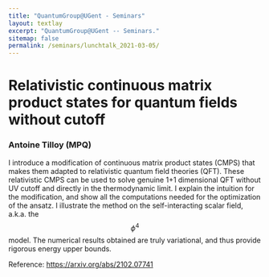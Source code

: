 ```yaml
---
title: "QuantumGroup@UGent - Seminars"
layout: textlay
excerpt: "QuantumGroup@UGent -- Seminars."
sitemap: false
permalink: /seminars/lunchtalk_2021-03-05/
---
```


# Relativistic continuous matrix product states for quantum fields without cutoff
### Antoine Tilloy (MPQ)
I introduce a modification of continuous matrix product states (CMPS) that makes them adapted to relativistic quantum field theories (QFT). These relativistic CMPS can be used to solve genuine 1+1 dimensional QFT without UV cutoff and directly in the thermodynamic limit. I explain the intuition for the modification, and show all the computations needed for the optimization of the ansatz. I illustrate the method on the self-interacting scalar field, a.k.a. the $$ \phi^4 $$ model. The numerical results obtained are truly variational, and thus provide rigorous energy upper bounds.


Reference: https://arxiv.org/abs/2102.07741

